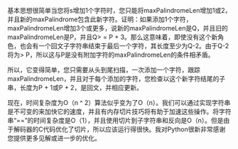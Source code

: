 基本思想很简单当您将s增加1个字符时，您只能将maxPalindromeLen增加1或2，并且新的maxPalindrome包含此新字符。证明：如果添加1个字符，maxPalindromeLen增加3个或更多，说新的maxPalindromeLen是Q，并且旧的maxPalindromeLen是P，并且Q> = P + 3。那么这意味着，即使没有这个新角色，也会有一个回文子字符串结束于最后一个字符，其长度至少为Q-2。由于Q-2将为> P，所以这与P是没有附加字符的maxPalindromeLen的条件相矛盾。

所以，它变得简单，您只需要从头到尾扫描，一次添加一个字符，跟踪maxPalindromeLen，并且对于每个添加的字符，您检查以这个新字符结尾的子串，长度为P + 1或P + 2，是回文，并相应更新。

现在，时间复杂度为O（n ^ 2）算法似乎变为了O（n）。我们可以通过实现字符串是不可变的来加快它的速度，并且有内存切片技巧将有助于加速这些操作。将字符串“==”的时间复杂度是O（1），并且使用切片到子字符串和反向是O（n）。但是由于解码器的C代码优化了切片，所以应该运行得很快。我对Python很新非常感谢您提供更多见解或进一步的优化。
